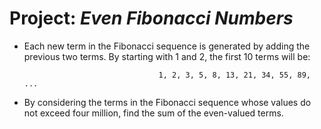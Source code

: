 # Project: *Even Fibonacci Numbers*

* Each new term in the Fibonacci sequence is generated by adding the previous two terms. By starting with 1 and 2, 
  the first 10 terms will be:

                                    1, 2, 3, 5, 8, 13, 21, 34, 55, 89, ...

* By considering the terms in the Fibonacci sequence whose values do not exceed four million, find the sum of the 
  even-valued terms.
